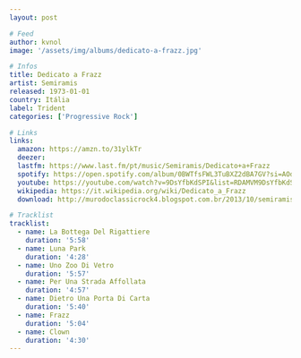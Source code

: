 ```yaml
---
layout: post

# Feed
author: kvnol
image: '/assets/img/albums/dedicato-a-frazz.jpg'

# Infos
title: Dedicato a Frazz
artist: Semiramis
released: 1973-01-01
country: Itália
label: Trident
categories: ['Progressive Rock']

# Links
links:
  amazon: https://amzn.to/31ylkTr
  deezer:
  lastfm: https://www.last.fm/pt/music/Semiramis/Dedicato+a+Frazz
  spotify: https://open.spotify.com/album/0BWTfsFWL3TuBXZ2dBA7GV?si=AOdW7vX9T9qRsML7ieQN6A
  youtube: https://youtube.com/watch?v=9DsYfbKdSPI&list=RDAMVM9DsYfbKdSPI
  wikipedia: https://it.wikipedia.org/wiki/Dedicato_a_Frazz
  download: http://murodoclassicrock4.blogspot.com.br/2013/10/semiramis-dedicato-frazz-1973.html

# Tracklist
tracklist:
  - name: La Bottega Del Rigattiere
    duration: '5:58'
  - name: Luna Park
    duration: '4:28'
  - name: Uno Zoo Di Vetro
    duration: '5:57'
  - name: Per Una Strada Affollata
    duration: '4:57'
  - name: Dietro Una Porta Di Carta
    duration: '5:40'
  - name: Frazz
    duration: '5:04'
  - name: Clown
    duration: '4:30'
---
```

